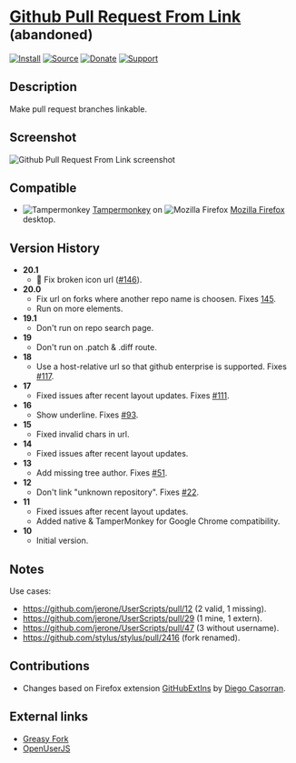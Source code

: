 # [Github Pull Request From Link](https://github.com/jerone/UserScripts/tree/master/Github_Pull_Request_From) <sup>(abandoned)</sup>

[![Install](https://raw.github.com/jerone/UserScripts/master/_resources/Install-button.png)](https://github.com/jerone/UserScripts/raw/master/Github_Pull_Request_From/Github_Pull_Request_From.user.js)
[![Source](https://raw.github.com/jerone/UserScripts/master/_resources/Source-button.png)](https://github.com/jerone/UserScripts/blob/master/Github_Pull_Request_From/Github_Pull_Request_From.user.js)
[![Donate](https://raw.github.com/jerone/UserScripts/master/_resources/Donate-button.png)](https://www.paypal.com/cgi-bin/webscr?cmd=_s-xclick&hosted_button_id=VCYMHWQ7ZMBKW)
[![Support](https://raw.github.com/jerone/UserScripts/master/_resources/Support-button.png)](https://github.com/jerone/UserScripts/issues)

## Description

Make pull request branches linkable.

## Screenshot

![Github Pull Request From Link screenshot](https://github.com/jerone/UserScripts/raw/master/Github_Pull_Request_From/screenshot.jpg)

## Compatible

-   ![Tampermonkey](https://raw.github.com/jerone/UserScripts/master/_resources/Tampermonkey.png) [Tampermonkey](https://addons.mozilla.org/firefox/addon/tampermonkey/) on ![Mozilla Firefox](https://raw.github.com/jerone/UserScripts/master/_resources/Firefox.png) [Mozilla Firefox](http://www.mozilla.org/en-US/firefox/fx/#desktop) desktop.

## Version History

-   **20.1**
    -   🐛 Fix broken icon url ([#146](https://github.com/jerone/UserScripts/pull/146)).
-   **20.0**
    -   Fix url on forks where another repo name is choosen. Fixes [145](https://github.com/jerone/UserScripts/issues/145).
    -   Run on more elements.
-   **19.1**
    -   Don't run on repo search page.
-   **19**
    -   Don't run on .patch & .diff route.
-   **18**
    -   Use a host-relative url so that github enterprise is supported. Fixes [#117](https://github.com/jerone/UserScripts/issues/117).
-   **17**
    -   Fixed issues after recent layout updates. Fixes [#111](https://github.com/jerone/UserScripts/issues/111).
-   **16**
    -   Show underline. Fixes [#93](https://github.com/jerone/UserScripts/issues/93).
-   **15**
    -   Fixed invalid chars in url.
-   **14**
    -   Fixed issues after recent layout updates.
-   **13**
    -   Add missing tree author. Fixes [#51](https://github.com/jerone/UserScripts/issues/51).
-   **12**
    -   Don't link "unknown repository". Fixes [#22](https://github.com/jerone/UserScripts/issues/22).
-   **11**
    -   Fixed issues after recent layout updates.
    -   Added native & TamperMonkey for Google Chrome compatibility.
-   **10**
    -   Initial version.

## Notes

Use cases:

-   <https://github.com/jerone/UserScripts/pull/12> (2 valid, 1 missing).
-   <https://github.com/jerone/UserScripts/pull/29> (1 mine, 1 extern).
-   <https://github.com/jerone/UserScripts/pull/47> (3 without username).
-   <https://github.com/stylus/stylus/pull/2416> (fork renamed).

## Contributions

-   Changes based on Firefox extension [GitHubExtIns](https://github.com/diegocr/GitHubExtIns) by [Diego Casorran](https://github.com/diegocr).

## External links

-   [Greasy Fork](https://greasyfork.org/scripts/64-github-pull-request-from-link)
-   [OpenUserJS](https://openuserjs.org/scripts/jerone/Github_Pull_Request_From_Link)
